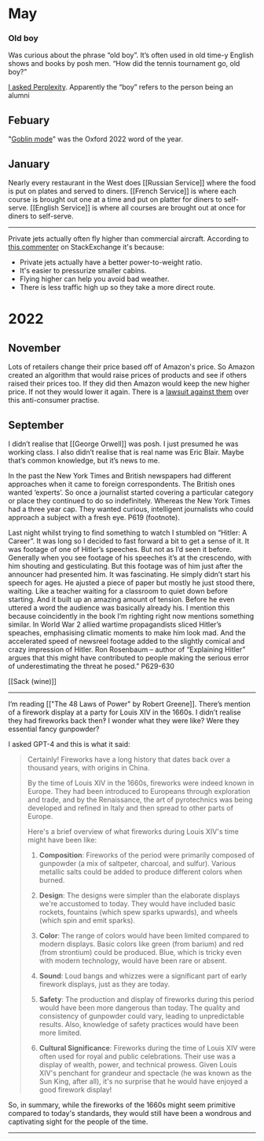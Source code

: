
# May

### Old boy

Was curious about the phrase “old boy”. It’s often used in old time-y English shows and books by posh men. “How did the tennis tournament go, old boy?” 

[I asked Perplexity](https://www.perplexity.ai/search/Where-does-the-RtVDl281SdiryNt0yNfrdA). Apparently the “boy” refers to the person being an alumni 

## Febuary

"[Goblin mode](https://www.theguardian.com/science/2022/dec/05/goblin-mode-new-oxford-word-of-the-year)" was the Oxford 2022 word of the year.

## January

Nearly every restaurant in the West does [[Russian Service]] where the food is put on plates and served to diners. [[French Service]] is where each course is brought out one at a time and put on platter for diners to self-serve. [[English Service]] is where all courses are brought out at once for diners to self-serve.

***

Private jets actually often fly higher than commercial aircraft. According to [this commenter](https://aviation.stackexchange.com/a/67378) on StackExchange it's because:
- Private jets actually have a better power-to-weight ratio.
- It's easier to pressurize smaller cabins.
- Flying higher can help you avoid bad weather.
- There is less traffic high up so they take a more direct route.

# 2022

## November

Lots of retailers change their price based off of Amazon's price. So Amazon created an algorithm that would raise prices of products and see if others raised their prices too. If they did then Amazon would keep the new higher price. If not they would lower it again. There is a [lawsuit against them](https://techcrunch.com/2023/11/02/unredacted-ftc-suit-shows-project-nessie-price-raising-algorithm-made-amazon-1-4b/?utm_source=ceoreport.beehiiv.com&utm_medium=newsletter&utm_campaign=thursday-november-2nd&guccounter=1) over this anti-consumer practise.

## September

I didn’t realise that [[George Orwell]] was posh. I just presumed he was working class. I also didn’t realise that is real name was Eric Blair. Maybe that’s common knowledge, but it’s news to me.

In the past the New York Times and British newspapers had different approaches when it came to foreign correspondents. The British ones wanted ‘experts’.  So once a journalist started covering a particular category or place they continued to do so indefinitely. Whereas the New York Times had a three year cap. They wanted curious, intelligent journalists who could approach a subject with a fresh eye. P619 (footnote).

Last night whilst trying to find something to watch I stumbled on “Hitler: A Career”. It was long so I decided to fast forward a bit to get a sense of it. It was footage of one of Hitler’s speeches. But not as I’d seen it before. Generally when you see footage of his speeches it’s at the crescendo, with him shouting and gesticulating. But this footage was of him just after the announcer had presented him. It was fascinating. He simply didn’t start his speech for ages. He ajusted a piece of paper but mostly he just stood there, waiting. Like a teacher waiting for a classroom to quiet down before starting. And it built up an amazing amount of tension. Before he even uttered a word the audience was basically already his. I mention this because coincidently in the book I’m righting right now mentions something similar. In World War 2 allied wartime propagandists sliced Hitler’s speaches, emphasising climatic moments to make him look mad. And the accelerated speed of newsreel footage added to the slightly comical and crazy impression of Hitler. Ron Rosenbaum – author of “Explaining Hitler”  argues that this might have contributed to people making the serious error of underestimating the threat he posed.” P629-630

[[Sack (wine)]]

***

I’m reading [["The 48 Laws of Power" by Robert Greene]]. There’s mention of a firework display at a party for Louis XIV in the 1660s. I didn’t realise they had fireworks back then‽ I wonder what they were like? Were they essential fancy gunpowder?

I asked GPT-4 and this is what it said:

> Certainly! Fireworks have a long history that dates back over a thousand years, with origins in China.
>
> By the time of Louis XIV in the 1660s, fireworks were indeed known in Europe. They had been introduced to Europeans through exploration and trade, and by the Renaissance, the art of pyrotechnics was being developed and refined in Italy and then spread to other parts of Europe.
> 
> Here's a brief overview of what fireworks during Louis XIV's time might have been like:
>
>1. **Composition**: Fireworks of the period were primarily composed of gunpowder (a mix of saltpeter, charcoal, and sulfur). Various metallic salts could be added to produce different colors when burned.
>
>2. **Design**: The designs were simpler than the elaborate displays we're accustomed to today. They would have included basic rockets, fountains (which spew sparks upwards), and wheels (which spin and emit sparks).
>
>3. **Color**: The range of colors would have been limited compared to modern displays. Basic colors like green (from barium) and red (from strontium) could be produced. Blue, which is tricky even with modern technology, would have been rare or absent.
>
>4. **Sound**: Loud bangs and whizzes were a significant part of early firework displays, just as they are today.
>
>5. **Safety**: The production and display of fireworks during this period would have been more dangerous than today. The quality and consistency of gunpowder could vary, leading to unpredictable results. Also, knowledge of safety practices would have been more limited.
>
>6. **Cultural Significance**: Fireworks during the time of Louis XIV were often used for royal and public celebrations. Their use was a display of wealth, power, and technical prowess. Given Louis XIV's penchant for grandeur and spectacle (he was known as the Sun King, after all), it's no surprise that he would have enjoyed a good firework display!
>
 So, in summary, while the fireworks of the 1660s might seem primitive compared to today's standards, they would still have been a wondrous and captivating sight for the people of the time.

***
